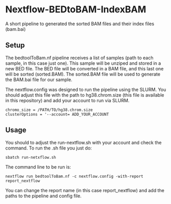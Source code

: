 # Nextflow-BEDtoBAM-IndexBAM

A short pipeline to generated the sorted BAM files and their index files (bam.bai)


## Setup

The bedtoolToBam.nf pipeline receives a list of samples (path to each sample, in this case just one). This sample will be unziped and stored in a new BED file. The BED file will be converted in a BAM file, and this last one will be sorted (sorted.BAM). The sorted.BAM file will be used to generate the BAM.bai file for our sample.


The nextflow.config was designed to run the pipeline using the SLURM. You should adjust this file with the path to hg38.chrom.size (this file is available in this repository) and add your account to run via SLURM.


```
chromo_size = /PATH/TO/hg38.chrom.size
clusterOptions = '--account= ADD_YOUR_ACCOUNT

``` 

## Usage

You should to adjust the run-nextflow.sh with your account and check the command. To run the .sh file you just do:

```
sbatch run-netxflow.sh

```

The command line to be run is:

```
nextflow run bedtoolToBam.nf -c nextflow.config -with-report report_nextflow
``` 

You can change the report name (in this case report_nextflow) and add the paths to the pipeline and config file. 
